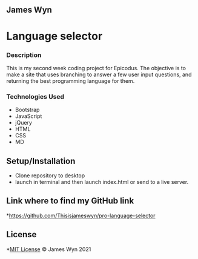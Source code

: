 ## James Wyn

# Language selector


### Description
This is my second week coding project for Epicodus.  The objective is to make a site that uses branching to answer a few user input questions, and returning the best programming language for them.

### Technologies Used
* Bootstrap
* JavaScript
* jQuery
* HTML
* CSS
* MD

## Setup/Installation

* Clone repository to desktop
* launch in terminal and then launch index.html or send to a live server.

## Link where to find my GitHub link

*https://github.com/Thisisjameswyn/pro-language-selector

## License

*[MIT License](https://opensource.org/licenses/MIT)
&copy; James Wyn 2021